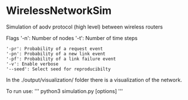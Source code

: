 # WirelessNetworkSim
Simulation of aodv protocol (high level) between wireless routers

Flags
    '-n': Number of nodes
    '-t': Number of time steps 
    
	'-pr': Probability of a request event
    '-pn': Probability of a new link event
    '-pf': Probability of a link failure event
    '-v': Enable verbose
    '--seed': Select seed for reproducibilty

In the ./output/visualization/ folder there is a visualization of the network.


To run use:
	'''
	python3 simulation.py [options] 
	''' 
	
